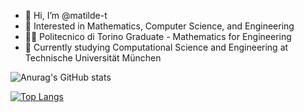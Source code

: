 - 👋 Hi, I’m @matilde-t
- 👀 Interested in Mathematics, Computer Science, and Engineering
- 👩‍🎓 Politecnico di Torino Graduate - Mathematics for Engineering
- 🌱 Currently studying Computational Science and Engineering at Technische Universität München


![Anurag's GitHub stats](https://github-readme-stats.vercel.app/api?username=matilde-t&count_private=true&show_icons=true&theme=vue&hide=stars&include_all_commits=true)

[![Top Langs](https://github-readme-stats.vercel.app/api/top-langs/?username=matilde-t&theme=vue&layout=compact&langs_count=6)](https://github.com/anuraghazra/github-readme-stats)
<!---
matilde-t/matilde-t is a ✨ special ✨ repository because its `README.md` (this file) appears on your GitHub profile.
You can click the Preview link to take a look at your changes.
--->
